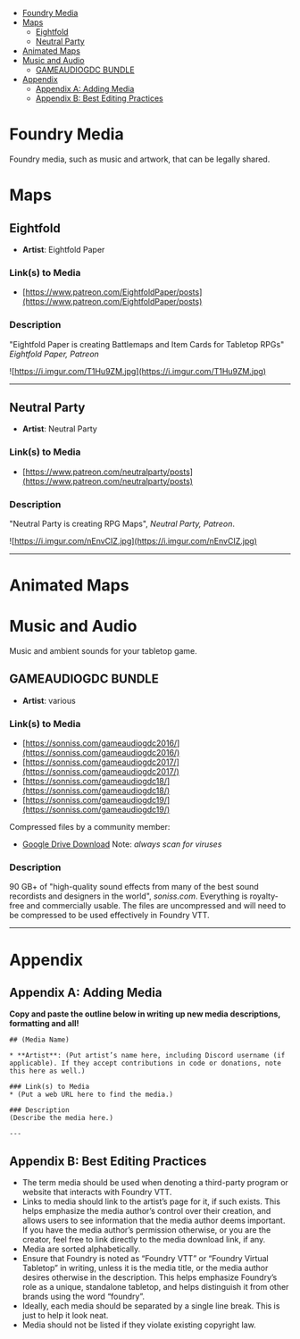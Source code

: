 <!--tl=2-->
<!--ts-->
   * [Foundry Media](#foundry-media)
   * [Maps](#maps)
      * [Eightfold](#eightfold)
      * [Neutral Party](#neutral-party)
   * [Animated Maps](#animated-maps)
   * [Music and Audio](#music-and-audio)
      * [GAMEAUDIOGDC BUNDLE](#gameaudiogdc-bundle)
   * [Appendix](#appendix)
      * [Appendix A: Adding Media](#appendix-a-adding-media)
      * [Appendix B: Best Editing Practices](#appendix-b-best-editing-practices)
<!--te-->

# Foundry Media

Foundry media, such as music and artwork, that can be legally shared.

# Maps

## Eightfold

* **Artist**: Eightfold Paper

### Link(s) to Media
* [https://www.patreon.com/EightfoldPaper/posts](https://www.patreon.com/EightfoldPaper/posts)

### Description
"Eightfold Paper is creating Battlemaps and Item Cards for Tabletop RPGs" *Eightfold Paper, Patreon*

![https://i.imgur.com/T1Hu9ZM.jpg](https://i.imgur.com/T1Hu9ZM.jpg)

---

## Neutral Party

* **Artist**: Neutral Party

### Link(s) to Media
* [https://www.patreon.com/neutralparty/posts](https://www.patreon.com/neutralparty/posts)

### Description
"Neutral Party is creating RPG Maps", *Neutral Party, Patreon*.

![https://i.imgur.com/nEnvCIZ.jpg](https://i.imgur.com/nEnvCIZ.jpg)

---

# Animated Maps

# Music and Audio

Music and ambient sounds for your tabletop game.

## GAMEAUDIOGDC BUNDLE

* **Artist**: various

### Link(s) to Media
* [https://sonniss.com/gameaudiogdc2016/](https://sonniss.com/gameaudiogdc2016/)
* [https://sonniss.com/gameaudiogdc2017/](https://sonniss.com/gameaudiogdc2017/)
* [https://sonniss.com/gameaudiogdc18/](https://sonniss.com/gameaudiogdc18/)
* [https://sonniss.com/gameaudiogdc19/](https://sonniss.com/gameaudiogdc19/)

Compressed files by a community member:
* [Google Drive Download](https://drive.google.com/file/d/1CCWQm7lGDHR0ssMUCKC-lWU0CXTBoDQ1/view?usp=sharing)
Note: *always scan for viruses*
### Description
90 GB+ of "high-quality sound effects from many of the best sound recordists and
designers in the world", *soniss.com*.
Everything is royalty-free and commercially usable.
The files are uncompressed and will need to be compressed to be used
effectively in Foundry VTT.

---

# Appendix

## Appendix A: Adding Media

**Copy and paste the outline below in writing up new media descriptions, formatting and all!**
```
## (Media Name)

* **Artist**: (Put artist’s name here, including Discord username (if applicable). If they accept contributions in code or donations, note this here as well.)

### Link(s) to Media
* (Put a web URL here to find the media.)

### Description
(Describe the media here.)

---
```

## Appendix B: Best Editing Practices

- The term media should be used when denoting a third-party program or website that interacts with Foundry VTT.
- Links to media should link to the artist’s page for it, if such exists. This helps emphasize the media author’s control over their creation, and allows users to see information that the media author deems important. If you have the media author’s permission otherwise, or you are the creator, feel free to link directly to the media download link, if any.
- Media are sorted alphabetically.
- Ensure that Foundry is noted as “Foundry VTT” or “Foundry Virtual Tabletop” in writing, unless it is the media title, or the media author desires otherwise in the description. This helps emphasize Foundry’s role as a unique, standalone tabletop, and helps distinguish it from other brands using the word “foundry”.   
- Ideally, each media should be separated by a single line break. This is just to help it look neat. 
- Media should not be listed if they violate existing copyright law.  
